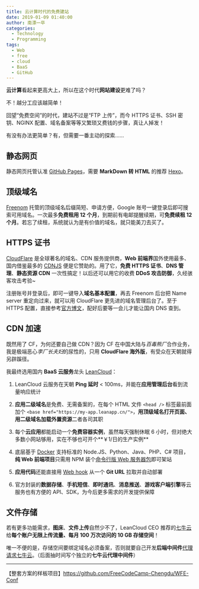 ```yaml
---
title: 云计算时代的免费建站
date: 2019-01-09 01:40:00
author: 南漂一卒
categories:
  - Technology
  - Programming
tags:
  - Web
  - free
  - cloud
  - BaaS
  - GitHub
---
```



**云计算**看起来更高大上，所以在这个时代**网站建设**更难了吗？

不！越分工应该越简单！

回望“免费空间”的时代，建站不过是“FTP 上传”，而今 HTTPS 证书、SSH 密钥、NGINX 配置、域名备案等等又繁琐又费钱的步骤，真让人掉发！

有没有办法更简单？有，但需要一番主动的探索……


## 静态网页

静态网页托管认准 [GitHub Pages](https://pages.github.com/)，需要 **MarkDown 转 HTML** 的推荐 [Hexo](/technology/programming/hello-hexo-travis/)。


## 顶级域名

[Freenom](https://www.freenom.com/) 托管的顶级域名后缀简短、申请方便，Google 账号一键登录后即可搜索可用域名。一次最多**免费租用 12 个月**，到期前有电邮提醒续期，可**免费续租 12 个月**。若忘了续租，系统就认为是有价值的域名，就只能美刀去买了。


## HTTPS 证书

[CloudFlare](https://www.cloudflare.com/?r=1) 是全球著名的域名、CDN 服务提供商，**Web 前端界**国外使用最多、国内借鉴最多的 [CDNJS](https://cdnjs.com/) 便是它赞助的。用了它，**免费 HTTPS 证书**、**DNS 管理**、**静态资源 CDN** 一次性搞定！以后还可以用它的收费 **DDoS 攻击防御**，久经骇客攻击考验~

注册账号并登录后，即可一键导入**域名基本配置**，再去 Freenom 后台把 Name server 重定向过来，就可以用 CloudFlare 更先进的域名管理后台了。至于 HTTPS 配置，直接参考[官方博文](https://blog.cloudflare.com/secure-and-fast-github-pages-with-cloudflare/#step2settingupourdns)，配好后要等一会儿才能让国内 DNS 查到。


## CDN 加速

既然用了 CF，为何还要自己做 CDN？因为 CF 在中国大陆与*百毒熊厂*合作业务，我是极端恶心*李厂长夫妇*的尿性的，只用 **CloudFlare 海外版**，有受众在天朝就得另辟蹊径。

我最终选用国内 **BaaS 云服务**龙头 [LeanCloud](https://leancloud.cn/)：

 1. LeanCloud 云服务在天朝 **Ping 延时** < 100ms，并能在**应用管理后台**看到流量响应统计

 2. **应用二级域名**是免费、无需备案的，在每个 HTML 文件 `<head />` 标签最前面加个 `<base href="https://my-app.leanapp.cn/">`，**用顶级域名打开页面、用二级域名加载外置资源**二者各司其职

 3. 每个**云应用**都能启动一个**免费容器实例**，虽然每天强制休眠 6 小时，但对绝大多数小网站够用，实在不够也可开个**￥1/日的生产实例**

 4. 底层基于 [Docker](https://www.docker.com/) 支持标准的 Node.JS、Python、Java、PHP、C# 项目，**纯 Web 前端项目**只需用 NPM 装个[命令行版 Web 服务器包](https://tech-query.me/KoApache/)即可架站

 5. **应用代码**还能直接用 [Web hook](https://developer.github.com/webhooks/) 从一个 **Git URL** 拉取并自动部署

 6. 官方封装的**数据存储**、**手机短信**、**即时通讯**、**消息推送**、**游戏客户端引擎**等云服务也有方便的 API、SDK，为今后更多需求的开发提供保障


## 文件存储

若有更多功能需求，**图床**、**文件上传**自然少不了，LeanCloud CEO 推荐的[七牛云](https://www.qiniu.com/)给**每个账户无限上传流量、每月 100 万次访问的 10 GB 存储空间**！

唯一不便的是，存储空间要绑定域名必须备案，否则就要自己开发**后端中间件**[代理请求七牛云](https://github.com/FreeCodeCamp-Chengdu/GDN/blob/master/server/File/QiNiu.js)。（后面抽时间写个独立的**七牛云代理中间件**）


---

【整套方案的样板项目】https://github.com/FreeCodeCamp-Chengdu/WFE-Conf
